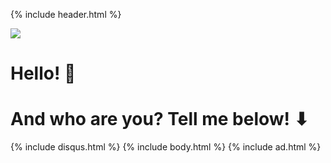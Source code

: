 {% include header.html %}

![](https://media.licdn.com/dms/image/C4D03AQG6BcwZrH-ytA/profile-displayphoto-shrink_200_200/0?e=1554336000&v=beta&t=I8tJMtcmzSqlw5dJVCMUpQ_JgR3whYC4SO_BCXKMAJs)

# Hello! 👋

# And who are you? Tell me below! ⬇

{% include disqus.html %}
{% include body.html %}
{% include ad.html %}
